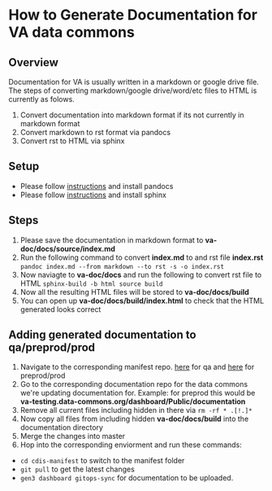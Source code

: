 # How to Generate Documentation for VA data commons

## Overview

Documentation for VA is usually written in a markdown or google drive file. The steps of converting markdown/google drive/word/etc files to HTML is currently as folows.

1. Convert documentation into markdown format if its not currently in markdown format
2. Convert markdown to rst format via pandocs
3. Convert rst to HTML via sphinx

## Setup

* Please follow [instructions](https://pandoc.org/installing.html) and install pandocs 
* Please follow [instructions](https://www.sphinx-doc.org/en/master/usage/installation.html) and install sphinx

## Steps

1. Please save the documentation in markdown format to **va-doc/docs/source/index.md**
2. Run the following command to convert **index.md** to and rst file **index.rst** ```pandoc index.md --from markdown --to rst -s -o index.rst```
3. Now naviagte to **va-doc/docs** and run the following to convert rst file to HTML ```sphinx-build -b html source build```
4. Now all the resulting HTML files will be stored to **va-doc/docs/build**
5. You can open up **va-doc/docs/build/index.html** to check that the HTML generated looks correct

## Adding generated documentation to qa/preprod/prod

1. Navigate to the corresponding manifest repo. [here](https://github.com/uc-cdis/gitops-qa) for qa and [here](https://github.com/uc-cdis/cdis-manifest) for preprod/prod
2. Go to the corresponding documentation repo for the data commons we're updating documentation for. Example: for preprod this would be **va-testing.data-commons.org/dashboard/Public/documentation**
3. Remove all current files including hidden in there via ```rm -rf * .[!.]*```
4. Now copy all files from including hidden **va-doc/docs/build** into the documentation directory
5. Merge the changes into master
6. Hop into the corresponding enviorment and run these commands:
- ```cd cdis-manifest``` to switch to the manifest folder
- ```git pull``` to get the latest changes
- ```gen3 dashboard gitops-sync``` for documentation to be uploaded.
